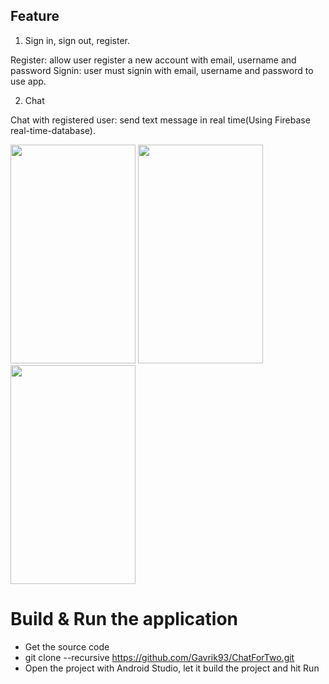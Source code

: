 
## Feature
1. Sign in, sign out, register.

Register: allow user register a new account with email, username and password
Signin: user must signin with email, username and password to use app.

2. Chat

Chat with registered user:  send text message in real time(Using Firebase real-time-database).
<p>
<img src ="https://user-images.githubusercontent.com/31073918/66551649-8dc63900-eb50-11e9-85f5-6e79893f976b.jpg" height="350" width="200">
<img src ="https://user-images.githubusercontent.com/31073918/66551648-8dc63900-eb50-11e9-98bc-1efdcd028b76.jpg" height="350" width="200">
<img src ="https://user-images.githubusercontent.com/31073918/66551646-8dc63900-eb50-11e9-856f-8ab2d774be24.jpg" height="350" width="200">
</p>

# Build & Run the application

- Get the source code 
 - git clone --recursive https://github.com/Gavrik93/ChatForTwo.git
- Open the project with Android Studio, let it build the project and hit Run
